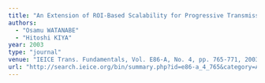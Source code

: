 ```yaml
---
title: "An Extension of ROI-Based Scalability for Progressive Transmission in JPEG2000 Coding"
authors:
  - "Osamu WATANABE"
  - "Hitoshi KIYA"
year: 2003
type: "journal"
venue: "IEICE Trans. Fundamentals, Vol. E86-A, No. 4, pp. 765-771, 2003-04-01."
url: "http://search.ieice.org/bin/summary.php?id=e86-a_4_765&category=A&year=2003&lang=E&abst="
---
```

